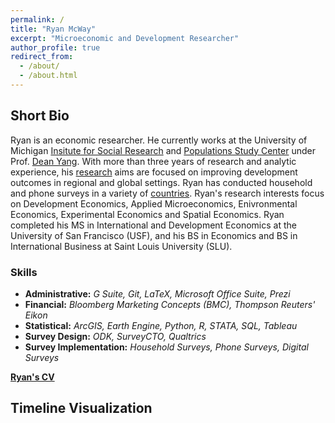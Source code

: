 ```yaml
---
permalink: /
title: "Ryan McWay"
excerpt: "Microeconomic and Development Researcher"
author_profile: true
redirect_from: 
  - /about/
  - /about.html
---
```


Short Bio
----
Ryan is an economic researcher. He currently works at the University of Michigan [Insitute for Social Research](https://isr.umich.edu/) and [Populations Study Center](https://www.psc.isr.umich.edu/) under Prof. [Dean Yang](https://sites.lsa.umich.edu/deanyang/). With more than three years of research and analytic experience, his [research](/research/) aims are focused on improving development outcomes in regional and global settings. Ryan has conducted household and phone surveys in a variety of [countries](/fieldwork/). Ryan's research interests focus on Development Economics, Applied Microeconomics, Enivronmental Economics, Experimental Economics and Spatial Economics. Ryan completed his MS in International and Development Economics at the University of San Francisco (USF), and his BS in Economics and BS in International Business at Saint Louis University (SLU).

### Skills
* **Administrative:** *G Suite, Git, LaTeX, Microsoft Office Suite, Prezi*
* **Financial:** *Bloomberg Marketing Concepts (BMC), Thompson Reuters' Eikon*
* **Statistical:** *ArcGIS, Earth Engine, Python, R, STATA, SQL, Tableau*
* **Survey Design:** *ODK, SurveyCTO, Qualtrics*
* **Survey Implementation:** *Household Surveys, Phone Surveys, Digital Surveys*

[**Ryan's CV**](/cv/)

<div class="container-xl px-5">
        <h2>Timeline Visualization</h2>
    </div>
    <div class="container-xl px-5">
        <script type="text/javascript" src="https://www.gstatic.com/charts/loader.js"></script>
        <script type="text/javascript">
            google.charts.load("current", {packages:["timeline"]});
            google.charts.setOnLoadCallback(drawChart);
            function drawChart() {
                var container = document.getElementById('spec');
                var chart = new google.visualization.Timeline(container);
                var dataTable = new google.visualization.DataTable();
                dataTable.addColumn({ type: 'string', id: 'Room' });
                dataTable.addColumn({ type: 'string', id: 'Name' });
                dataTable.addColumn({ type: 'date', id: 'Start' });
                dataTable.addColumn({ type: 'date', id: 'End' });
                dataTable.addRows([
                [ 'Education', 'B.S. in Economics',              new Date(2000, 8, 25),  new Date(2004, 5, 28) ],
                [ 'Education', 'B.S. in International Business',  new Date(2013, 8, 25),  new Date(2015, 5, 28) ],
                [ 'Education', 'M.S. in International and Development Economics',        new Date(2019, 1, 21),  new Date(2019, 8, 23) ],
                [ 'Work',   'Apex',                              new Date(2004, 10, 1), new Date(2005, 10, 01) ],
                [ 'Work',   'Hallmark Cards',                    new Date(2006, 2, 10), new Date(2008, 2, 30) ],
                [ 'Work',   'First Global',                      new Date(2008, 3, 1), new Date(2009, 10, 30) ],
                [ 'Work',   'EPIK',                              new Date(2010, 1, 20), new Date(2013, 1, 20) ],
                [ 'Work',   'SFSU, DVC, USF, CCSF, MSU',         new Date(2015, 8, 25), new Date(2020, 6, 01) ],
                [ 'Work',   'Code with Corgis',                  new Date(2019, 2, 01), new Date(2020, 6, 01) ],
                [ 'Country',   'U.S.A.',                         new Date(2000, 8, 25), new Date(2005, 10, 01) ],
                [ 'Country',   'Hong Kong',                      new Date(2005, 10, 3), new Date(2009, 10, 30) ],
                [ 'Country',   'South Korea',                    new Date(2010, 1, 20), new Date(2013, 1, 20) ],
                [ 'Country',   'U.S.A.',                         new Date(2013, 1, 22), new Date(2020, 6, 01) ]]);
            var options = {
                timeline: { colorByRowLabel: true }
            };
            chart.draw(dataTable, options);
            }
        </script>
            <div id="spec" style="height: 200px;"></div>
    </div> 


